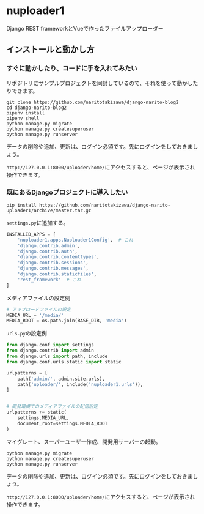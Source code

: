 # nuploader1

Django REST frameworkとVueで作ったファイルアップローダー

## インストールと動かし方

### すぐに動かしたり、コードに手を入れてみたい

リポジトリにサンプルプロジェクトを同封しているので、それを使って動かしたりできます。

```
git clone https://github.com/naritotakizawa/django-narito-blog2
cd django-narito-blog2
pipenv install
pipenv shell
python manage.py migrate
python manage.py createsuperuser
python manage.py runserver
```

データの削除や追加、更新は、ログイン必須です。先にログインをしておきましょう。

`http://127.0.0.1:8000/uploader/home/`にアクセスすると、ページが表示され操作できます。

### 既にあるDjangoプロジェクトに導入したい

```
pip install https://github.com/naritotakizawa/django-narito-uploader1/archive/master.tar.gz
```

`settings.py`に追加する。

```python
INSTALLED_APPS = [
    'nuploader1.apps.Nuploader1Config',  # これ
    'django.contrib.admin',
    'django.contrib.auth',
    'django.contrib.contenttypes',
    'django.contrib.sessions',
    'django.contrib.messages',
    'django.contrib.staticfiles',
    'rest_framework'  # これ
]
```

メディアファイルの設定例

```python
# アップロードファイルの設定
MEDIA_URL = '/media/'
MEDIA_ROOT = os.path.join(BASE_DIR, 'media')
```

`urls.py`の設定例

```python
from django.conf import settings
from django.contrib import admin
from django.urls import path, include
from django.conf.urls.static import static

urlpatterns = [
    path('admin/', admin.site.urls),
    path('uploader/', include('nuploader1.urls')),
]


# 開発環境でのメディアファイルの配信設定
urlpatterns += static(
    settings.MEDIA_URL,
    document_root=settings.MEDIA_ROOT
)
```


マイグレート、スーパーユーザー作成、開発用サーバーの起動。

```
python manage.py migrate
python manage.py createsuperuser
python manage.py runserver
```

データの削除や追加、更新は、ログイン必須です。先にログインをしておきましょう。

`http://127.0.0.1:8000/uploader/home/`にアクセスすると、ページが表示され操作できます。